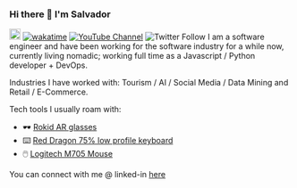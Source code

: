 ### Hi there 👋 I'm Salvador

<a href="https://www.instagram.com/xalakox/" target="_blank"><img src="https://img.shields.io/badge/Instagram-%23E4405F.svg?style=for-the-badge&logo=Instagram&logoColor=white" height="20"/></a>
 [![wakatime](https://wakatime.com/badge/user/7b655bb4-43bf-4172-af0a-1f7bdfd2c285.svg)](https://wakatime.com/@7b655bb4-43bf-4172-af0a-1f7bdfd2c285) [![YouTube Channel](https://img.shields.io/badge/YouTube-visit-red)](https://www.youtube.com/channel/UCHh1XFiGFxLWFbQhYtivPQQ) ![Twitter Follow](https://img.shields.io/twitter/follow/SalvadorAceves?style=social)
I am a software engineer and have been working for the software industry for a while now, currently living nomadic; working full time as a Javascript / Python developer + DevOps.

Industries I have worked with: Tourism / AI / Social Media / Data Mining and Retail / E-Commerce.

Tech tools I usually roam with:
 * 🕶️ [Rokid AR glasses](https://global.rokid.com/products/rokid-max) 
 * ⌨️ [Red Dragon 75% low profile keyboard](https://www.amazon.com/Redragon-K652-Mechanical-Ultra-Thin-Supported/dp/B0BYJWV36Y)
 * 🖱️ [Logitech M705 Mouse](https://www.amazon.com/Logitech-M705-Wireless-Marathon-Mouse/dp/B003TG75EG)

You can connect with me @ linked-in [here](https://www.linkedin.com/in/salvadoraceves/)
